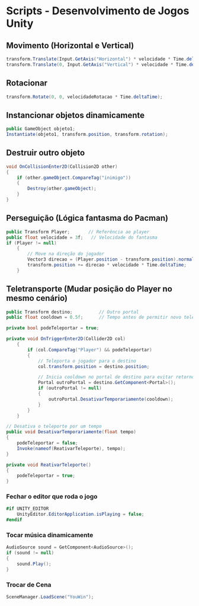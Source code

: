# Scripts - Desenvolvimento de Jogos Unity

## Movimento (Horizontal e Vertical)

```csharp
transform.Translate(Input.GetAxis("Horizontal") * velocidade * Time.deltaTime, 0, 0);
transform.Translate(0, Input.GetAxis("Vertical") * velocidade * Time.deltaTime, 0);
```

## Rotacionar

```csharp
transform.Rotate(0, 0, velocidadeRotacao * Time.deltaTime);
```

## Instancionar objetos dinamicamente 

```csharp
public GameObject objeto1;
Instantiate(objeto1, transform.position, transform.rotation);
```

## Destruir outro objeto
```csharp
void OnCollisionEnter2D(Collision2D other)
{
    if (other.gameObject.CompareTag("inimigo"))
    {
        Destroy(other.gameObject);
    }
}
```

## Perseguição (Lógica fantasma do Pacman)
```csharp
public Transform Player;       // Referência ao player
public float velocidade = 3f;   // Velocidade do fantasma
if (Player != null)
    {
        // Move na direção do jogador
        Vector3 direcao = (Player.position - transform.position).normalized;
        transform.position += direcao * velocidade * Time.deltaTime;
    }
```

## Teletransporte (Mudar posição do Player no mesmo cenário)
```csharp
public Transform destino;          // Outro portal
public float cooldown = 0.5f;      // Tempo antes de permitir novo teleporte

private bool podeTeleportar = true;

private void OnTriggerEnter2D(Collider2D col)
    {
        if (col.CompareTag("Player") && podeTeleportar)
        {
            // Teleporta o jogador para o destino
            col.transform.position = destino.position;

            // Inicia cooldown no portal de destino para evitar retorno imediato
            Portal outroPortal = destino.GetComponent<Portal>();
            if (outroPortal != null)
            {
                outroPortal.DesativarTemporariamente(cooldown);
            }
        }
    }

// Desativa o teleporte por um tempo
public void DesativarTemporariamente(float tempo)
{
    podeTeleportar = false;
    Invoke(nameof(ReativarTeleporte), tempo);
}

private void ReativarTeleporte()
{
    podeTeleportar = true;
}

```

### Fechar o editor que roda o jogo 
```csharp
#if UNITY_EDITOR
    UnityEditor.EditorApplication.isPlaying = false;
#endif
```

### Tocar música dinamicamente
```csharp
AudioSource sound = GetComponent<AudioSource>();
if (sound != null)
{
    sound.Play();
}
```

### Trocar de Cena
```csharp
SceneManager.LoadScene("YouWin");
```
